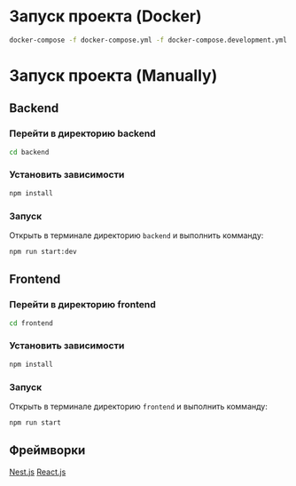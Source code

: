 # Запуск проекта (Docker)
```bash
docker-compose -f docker-compose.yml -f docker-compose.development.yml up --build
```


# Запуск проекта (Manually)
## Backend
### Перейти в директорию backend
```bash
cd backend
```

### Установить зависимости

```bash
npm install
```
### Запуск 
Открыть в терминале директорию `backend` и выполнить комманду:

```bash
npm run start:dev
```


## Frontend
### Перейти в директорию frontend
```bash
cd frontend
```

### Установить зависимости

```bash
npm install
```

### Запуск 
Открыть в терминале директорию `frontend` и выполнить комманду:

```bash
npm run start
```

## Фреймворки 
[Nest.js](https://nestjs.com/)
[React.js](https://ru.reactjs.org/)
